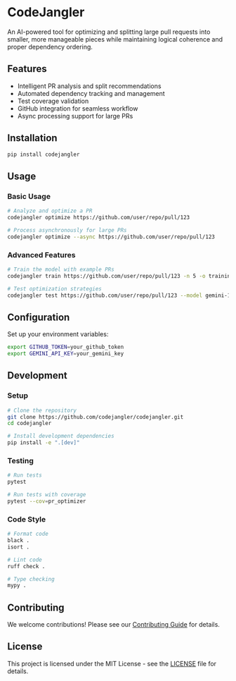 # CodeJangler

An AI-powered tool for optimizing and splitting large pull requests into smaller, more manageable pieces while maintaining logical coherence and proper dependency ordering.

## Features

- Intelligent PR analysis and split recommendations
- Automated dependency tracking and management
- Test coverage validation
- GitHub integration for seamless workflow
- Async processing support for large PRs

## Installation

```bash
pip install codejangler
```

## Usage

### Basic Usage

```bash
# Analyze and optimize a PR
codejangler optimize https://github.com/user/repo/pull/123

# Process asynchronously for large PRs
codejangler optimize --async https://github.com/user/repo/pull/123
```

### Advanced Features

```bash
# Train the model with example PRs
codejangler train https://github.com/user/repo/pull/123 -n 5 -o training_data.json

# Test optimization strategies
codejangler test https://github.com/user/repo/pull/123 --model gemini-1.5-pro
```

## Configuration

Set up your environment variables:

```bash
export GITHUB_TOKEN=your_github_token
export GEMINI_API_KEY=your_gemini_key
```

## Development

### Setup

```bash
# Clone the repository
git clone https://github.com/codejangler/codejangler.git
cd codejangler

# Install development dependencies
pip install -e ".[dev]"
```

### Testing

```bash
# Run tests
pytest

# Run tests with coverage
pytest --cov=pr_optimizer
```

### Code Style

```bash
# Format code
black .
isort .

# Lint code
ruff check .

# Type checking
mypy .
```

## Contributing

We welcome contributions! Please see our [Contributing Guide](CONTRIBUTING.md) for details.

## License

This project is licensed under the MIT License - see the [LICENSE](LICENSE) file for details.
